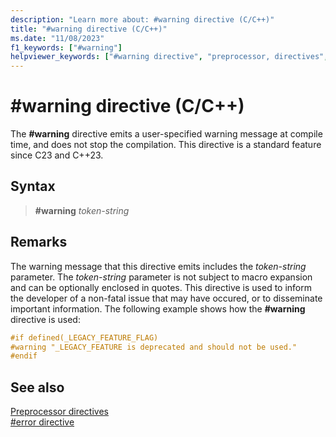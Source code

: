 ```yaml
---
description: "Learn more about: #warning directive (C/C++)"
title: "#warning directive (C/C++)"
ms.date: "11/08/2023"
f1_keywords: ["#warning"]
helpviewer_keywords: ["#warning directive", "preprocessor, directives", "warning directive (#warning directive)"]
---
```

# #warning directive (C/C++)

The **#warning** directive emits a user-specified warning message at compile time, and does not stop the compilation. This directive is a standard feature since C23 and C++23.

## Syntax

> **#warning** *token-string*

## Remarks

The warning message that this directive emits includes the *token-string* parameter. The *token-string* parameter is not subject to macro expansion and can be optionally enclosed in quotes. This directive is used to inform the developer of a non-fatal issue that may have occured, or to disseminate important information. The following example shows how the **#warning** directive is used:

```cpp
#if defined(_LEGACY_FEATURE_FLAG)
#warning "_LEGACY_FEATURE is deprecated and should not be used."
#endif
```

## See also

[Preprocessor directives](../preprocessor/preprocessor-directives.md)\
[#error directive](../preprocessor/hash-error-directive-c-cpp.md)